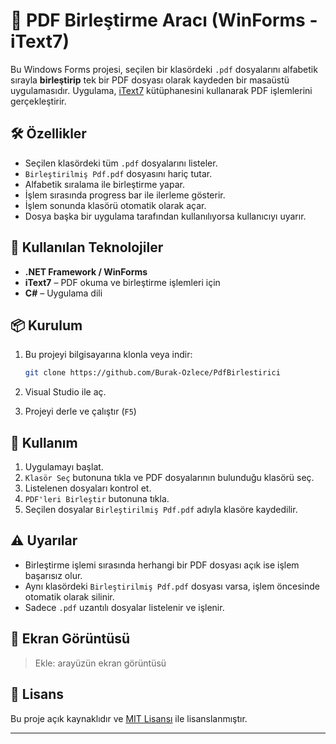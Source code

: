﻿# 📄 PDF Birleştirme Aracı (WinForms - iText7)

Bu Windows Forms projesi, seçilen bir klasördeki `.pdf` dosyalarını alfabetik sırayla **birleştirip** tek bir PDF dosyası olarak kaydeden bir masaüstü uygulamasıdır. Uygulama, [iText7](https://itextpdf.com/) kütüphanesini kullanarak PDF işlemlerini gerçekleştirir.

## 🛠 Özellikler

- Seçilen klasördeki tüm `.pdf` dosyalarını listeler.
- `Birleştirilmiş Pdf.pdf` dosyasını hariç tutar.
- Alfabetik sıralama ile birleştirme yapar.
- İşlem sırasında progress bar ile ilerleme gösterir.
- İşlem sonunda klasörü otomatik olarak açar.
- Dosya başka bir uygulama tarafından kullanılıyorsa kullanıcıyı uyarır.

## 🧰 Kullanılan Teknolojiler

- **.NET Framework / WinForms**
- **iText7** – PDF okuma ve birleştirme işlemleri için
- **C#** – Uygulama dili

## 📦 Kurulum

1. Bu projeyi bilgisayarına klonla veya indir:
    ```bash
    git clone https://github.com/Burak-Ozlece/PdfBirlestirici
    ```

2. Visual Studio ile aç.

3. Projeyi derle ve çalıştır (`F5`)

## 🚀 Kullanım

1. Uygulamayı başlat.
2. `Klasör Seç` butonuna tıkla ve PDF dosyalarının bulunduğu klasörü seç.
3. Listelenen dosyaları kontrol et.
4. `PDF'leri Birleştir` butonuna tıkla.
5. Seçilen dosyalar `Birleştirilmiş Pdf.pdf` adıyla klasöre kaydedilir.

## ⚠️ Uyarılar

- Birleştirme işlemi sırasında herhangi bir PDF dosyası açık ise işlem başarısız olur.
- Aynı klasördeki `Birleştirilmiş Pdf.pdf` dosyası varsa, işlem öncesinde otomatik olarak silinir.
- Sadece `.pdf` uzantılı dosyalar listelenir ve işlenir.

## 📸 Ekran Görüntüsü

> Ekle: arayüzün ekran görüntüsü

## 📄 Lisans

Bu proje açık kaynaklıdır ve [MIT Lisansı](LICENSE) ile lisanslanmıştır.

---

